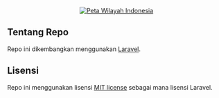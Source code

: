 <p align="center"><a href="https://laravel.com" target="_blank"><img src="https://infoindonesia.files.wordpress.com/2014/05/peta-indonesia.jpeg" alt="Peta Wilayah Indonesia"></a></p>

[comment]: <> (<p align="center">)
[comment]: <> (<a href="https://github.com/muhdavi/data-wilayah/actions"><img src="https://github.com/laravel/framework/workflows/tests/badge.svg" alt="Build Status"></a>)
[comment]: <> (<a href="https://packagist.org/packages/laravel/framework"><img src="https://img.shields.io/packagist/dt/laravel/framework" alt="Total Downloads"></a>)
[comment]: <> (<a href="https://packagist.org/packages/laravel/framework"><img src="https://img.shields.io/packagist/v/laravel/framework" alt="Latest Stable Version"></a>)
[comment]: <> (<a href="https://packagist.org/packages/laravel/framework"><img src="https://img.shields.io/packagist/l/laravel/framework" alt="License"></a>)
[comment]: <> (</p>)

## Tentang Repo

Repo ini dikembangkan menggunakan [Laravel](https://laravel.com).

## Lisensi

Repo ini menggunakan lisensi [MIT license](https://opensource.org/licenses/MIT) sebagai mana lisensi Laravel.
